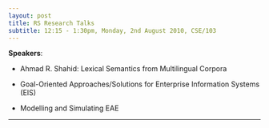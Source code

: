 ```yaml
---
layout: post
title: RS Research Talks
subtitle: 12:15 - 1:30pm, Monday, 2nd August 2010, CSE/103
---
```


**Speakers**:

- Ahmad R. Shahid: Lexical Semantics from Multilingual Corpora 

- Goal-Oriented Approaches/Solutions for Enterprise Information Systems (EIS)

- Modelling and Simulating EAE


___

